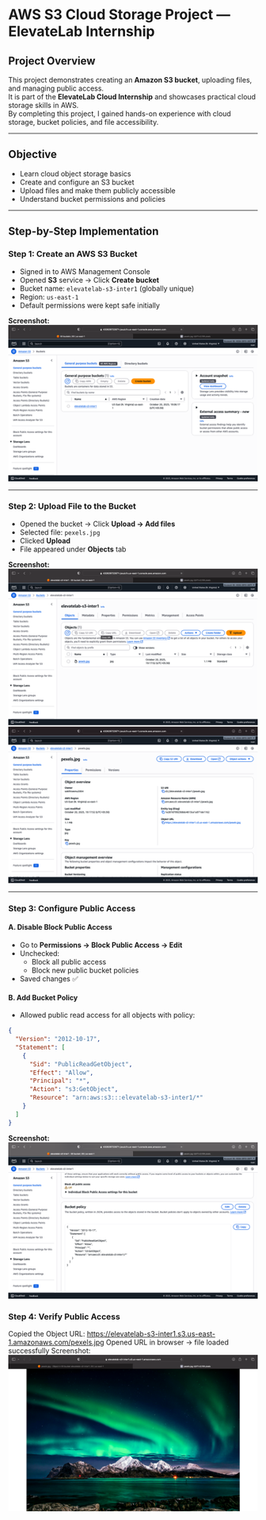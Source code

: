 # AWS S3 Cloud Storage Project — ElevateLab Internship

##  Project Overview
This project demonstrates creating an **Amazon S3 bucket**, uploading files, and managing public access.  
It is part of the **ElevateLab Cloud Internship** and showcases practical cloud storage skills in AWS.  
By completing this project, I gained hands-on experience with cloud storage, bucket policies, and file accessibility.

---

##  Objective
- Learn cloud object storage basics  
- Create and configure an S3 bucket  
- Upload files and make them publicly accessible  
- Understand bucket permissions and policies  

---

##  Step-by-Step Implementation

### **Step 1: Create an AWS S3 Bucket**
- Signed in to AWS Management Console  
- Opened **S3** service → Click **Create bucket**  
- Bucket name: `elevatelab-s3-inter1` (globally unique)  
- Region: `us-east-1`  
- Default permissions were kept safe initially  

**Screenshot:**  
![S3 Bucket](Assets/S3%20Bucket.png)

---

### **Step 2: Upload File to the Bucket**
- Opened the bucket → Click **Upload → Add files**  
- Selected file: `pexels.jpg`  
- Clicked **Upload**  
- File appeared under **Objects** tab  

**Screenshot:**  
![Object](Assets/Object.png)
![Properties](Assets/Properties.png)

---

### **Step 3: Configure Public Access**
#### **A. Disable Block Public Access**
- Go to **Permissions → Block Public Access → Edit**  
- Unchecked:
  - Block all public access  
  - Block new public bucket policies  
- Saved changes ✅  

#### **B. Add Bucket Policy**
- Allowed public read access for all objects with policy:  
```json
{
  "Version": "2012-10-17",
  "Statement": [
    {
      "Sid": "PublicReadGetObject",
      "Effect": "Allow",
      "Principal": "*",
      "Action": "s3:GetObject",
      "Resource": "arn:aws:s3:::elevatelab-s3-inter1/*"
    }
  ]
}
```
**Screenshot:**  
![Bucket Policy](Assets/Bucket%20Policy.png)

### **Step 4: Verify Public Access**
Copied the Object URL:
https://elevatelab-s3-inter1.s3.us-east-1.amazonaws.com/pexels.jpg
Opened URL in browser → file loaded successfully
Screenshot:
![S3 Output](Assets/S3%20Output.png)
